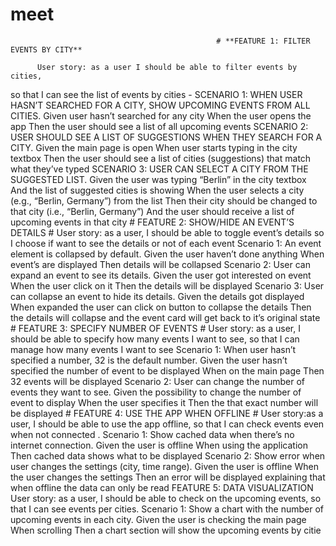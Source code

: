# meet

                                                  # **FEATURE 1: FILTER EVENTS BY CITY** 
                                                  
          User story: as a user I should be able to filter events by cities, 
so that I can see the list of events by cities
         - SCENARIO 1: WHEN USER HASN’T SEARCHED FOR A CITY, SHOW UPCOMING EVENTS FROM ALL CITIES.
Given user hasn’t searched for any city
When the user opens the app
Then the user should see a list of all upcoming events
    SCENARIO 2: USER SHOULD SEE A LIST OF SUGGESTIONS WHEN THEY
SEARCH FOR A CITY.
Given the main page is open
When user starts typing in the city textbox
Then the user should see a list of cities (suggestions) that match what they’ve typed
    SCENARIO 3: USER CAN SELECT A CITY FROM THE SUGGESTED LIST.
Given the user was typing “Berlin” in the city textbox
And the list of suggested cities is showing
When the user selects a city (e.g., “Berlin, Germany”) from the list
Then their city should be changed to that city (i.e., “Berlin, Germany”)
And the user should receive a list of upcoming events in that city
         # FEATURE 2: SHOW/HIDE AN EVENT’S DETAILS #
User story: as a user, I should be able to toggle event’s details so I choose if want to
see the details or not of each event
    Scenario 1: An event element is collapsed by default.
Given the user haven’t done anything
When event’s are displayed
Then details will be collapsed
    Scenario 2: User can expand an event to see its details.
Given the user got interested on event
When the user click on it
Then the details will be displayed
    Scenario 3: User can collapse an event to hide its details.
Given the details got displayed
When expanded the user can click on button to collapse the details
Then the details will collapse and the event card will get back to it’s original state
         # FEATURE 3: SPECIFY NUMBER OF EVENTS #
User story: as a user, I should be able to specify how many events I want to see, so
that I can manage how many events I want to see
    Scenario 1: When user hasn’t specified a number, 32 is the default number.
Given the user hasn’t specified the number of event to be displayed
When on the main page
Then 32 events will be displayed
    Scenario 2: User can change the number of events they want to see.
Given the possibility to change the number of event to display
When the user specifies it
Then the that exact number will be displayed
         # FEATURE 4: USE THE APP WHEN OFFLINE #
User story:as a user, I should be able to use the app offline, so that I can check
events even when not connected .
    Scenario 1: Show cached data when there’s no internet connection.
Given the user is offline
When using the application
Then cached data shows what to be displayed
    Scenario 2: Show error when user changes the settings (city, time range).
Given the user is offline
When the user changes the settings
Then an error will be displayed explaining that when offline the data can only be read
          FEATURE 5: DATA VISUALIZATION
User story: as a user, I should be able to check on the upcoming events, so that I can
see events per cities.
    Scenario 1: Show a chart with the number of upcoming events in each city.
Given the user is checking the main page
When scrolling
Then a chart section will show the upcoming events by citie
